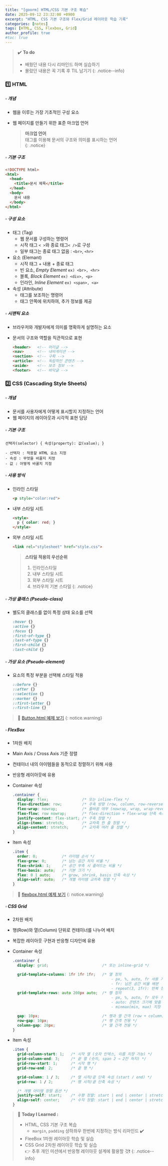 ```yaml
---
title: "[goorm] HTML/CSS 기본 구조 복습"
date: 2025-09-12 23:32:00 +0900
excerpt: "HTML, CSS 기본 구조와 Flex/Grid 레이아웃 학습 기록"
categories: [notes]
tags: [HTML, CSS, Flexbox, Grid]
author_profile: true
#toc: true
---
```


> ✔️ **To do**
> - 배웠던 내용 다시 리마인드 하며 실습하기  
> - 몰랐던 내용은 꼭 기록 후 TIL 남기기
{: .notice--info}

### 1️⃣ HTML
##### ▫️ 개념
  - 웹을 이루는 가장 기초적인 구성 요소
  - 웹 페이지를 만들기 위한 표준 마크업 언어  

    > **마크업 언어**  
    > 태그를 이용해 문서의 구조와 의미를 표시하는 언어  
    {: .notice}

##### ▫️ 기본 구조

  ```html
  <!DOCTYPE html>
  <html>
    <head>
      <title>문서 제목</title>
    </head>
    <body>
      문서 내용
    </body>
  </html>
  ```

##### ▫️ 구성 요소
  - 태그 (Tag)
      - 웹 문서를 구성하는 명령어
      - 시작 태그 `< >`와 종료 태그`< />`로 구성
      - 일부 태그는 종료 태그 없음 :  `<br>`, `<hr>`
  - 요소 (Elemant)
      - 시작 태그 + 내용 + 종료 태그
      - 빈 요소, *Empty Element*   `ex) <br>, <hr>`
      - 블록, *Block Element*          `ex) <div>, <p>`
      - 인라인, *Inline Element*      `ex) <span>, <a>`
  - 속성 (Attribute)
      - 태그를 보조하는 명령어
      - 태그 안쪽에 위치하여, 추가 정보를 제공

##### ▫️ 시맨틱 요소
  - 브라우저와 개발자에게 의미를 명확하게 설명하는 요소
  - 문서의 구조와 역할을 직관적으로 표현

    ```html
    <header>   <!-- 머리글 -->
    <nav>      <!-- 내비게이션 -->
    <section>  <!-- 구획 -->
    <article>  <!-- 독립적인 콘텐츠 -->
    <aside>    <!-- 보조 정보 -->
    <footer>   <!-- 바닥글 -->
    ```

### 2️⃣ CSS (Cascading Style Sheets)
##### ▫️ 개념
  - 문서를 사용자에게 어떻게 표시할지 지정하는 언어
  - 웹 페이지의 레이아웃과 시각적 표현 담당

##### ▫️ 기본 구조
 `선택자(selector) { 속성(property): 값(value); }`
    
    - 선택자 : 적용할 HTML 요소 지정
    - 속성 : 무엇을 바꿀지 지정
    - 값 : 어떻게 바꿀지 지정

##### ▫️ 사용 방식
  - 인라인 스타일
        
    ```html
    <p style="color:red">
    ```
        
  - 내부 스타일 시트
    
    ```html
    <style>
      p { color: red; }
    </style>
    ```
        
  - 외부 스타일 시트
    
    ```html
    <link rel="stylesheet" href="style.css">
    ```

      > **스타일 적용의 우선순위**  
      > 1. 인라인스타일
      > 2. 내부 스타일 시트
      > 3. 외부 스타일 시트
      > 4. 브라우저 기본 스타일
      {: .notice}

##### ▫️ 가상 클래스 (Pseudo-class)
  - 별도의 클래스를 없이 특정 상태 요소를 선택
    
    ```css
    :hover {}
    :active {}
    :focus {}
    :first-of-type {}
    :last-of-type {}
    :first-child {}
    :last-child {}
    ```

##### ▫️ 가상 요소 (Pseudo-element)
  - 요소의 특정 부분을 선택해 스타일 적용
    
    ```css
    ::before {}
    ::after {}
    ::selection {}
    ::marker {}
    ::first-letter {}
    ::first-line {}
    ```

> 🔗 [Button.html 예제 보기](https://github.com/heily-tech/deepdive-fs-labs/blob/main/html%3Acss/03_button.html)
{: notice.warning}

##### ▫️ FlexBox
  - 1차원 배치
  - Main Axis / Cross Axis 기준 정렬
  - 컨테이너 내의 아이템들을 동적으로 정렬하기 위해 사용
  - 반응형 레이아웃에 유용
  - Container 속성
      
      ```css
      .container {
        display: flex;               /* 또는 inline-flex */
        flex-direction: row;         /* 주축 방향 (row, column, row-reverse, column-reverse) */
        flex-wrap: nowrap;           /* 줄바꿈 여부 (nowrap, wrap, wrap-reverse) */
        flex-flow: row nowrap;       /* flex-direction + flex-wrap 단축 속성 */
        justify-content: flex-start; /* 주축 정렬 */
        align-items: stretch;        /* 교차축 한 줄 정렬 */
        align-content: stretch;      /* 교차축 여러 줄 정렬 */
      }
      ```
      
  - Item 속성
      
      ```css
      .item {
        order: 0;           /* 아이템 순서 */
        flex-grow: 0;       /* 남는 공간 차지 비율 */
        flex-shrink: 1;     /* 공간 부족 시 줄어드는 비율 */
        flex-basis: auto;   /* 기본 크기 */
        flex: 0 1 auto;     /* grow, shrink, basis 단축 속성 */
        align-self: auto;   /* 개별 아이템 교차축 정렬 */
      }
      ```

> 🔗 [flexbox.html 예제 보기](https://github.com/heily-tech/deepdive-fs-labs/blob/main/html%3Acss/03_flexbox.html)
{: notice.warning}

##### ▫️ CSS Grid
  - 2차원 배치
  - 행(Row)와 열(Column) 단위로 컨테이너를 나누어 배치
  - 복잡한 레이아웃 구현과 반응형 디자인에 유용
  - Container 속성
      
      ```css
      .container {
        display: grid;                        /* 또는 inline-grid */
      
        grid-template-columns: 1fr 1fr 1fr;   /* 열 정의 
                                                  - px, %, auto, fr 사용 가능
                                                  - fr: 남은 공간 비율 배분
                                                  - repeat(3, 1fr): 반복 정의 */
        grid-template-rows: auto 200px auto;  /* 행 정의
                                                  - px, %, auto, fr 모두 가능 
                                                  - auto: 콘텐츠 크기에 맞춤 
                                                  - minmax(min, max) 지정 가능 */
      
        gap: 10px;                            /* 행과 열 간격 (row + column) */
        row-gap: 10px;                        /* 행 간격 전용 */
        column-gap: 20px;                     /* 열 간격 전용 */
      }
      ```
      
  - Item 속성
      
      ```css
      .item {
        grid-column-start: 1;   /* 시작 열 (숫자 인덱스, 이름 지정 가능) */
        grid-column-end: 3;     /* 끝 열 (숫자, span 2 → 2칸 차지) */
        grid-row-start: 1;      /* 시작 행 */
        grid-row-end: 2;        /* 끝 행 */
      
        grid-column: 1 / 3;     /* 열 시작/끝 단축 속성 (start / end) */
        grid-row: 1 / 2;        /* 행 시작/끝 단축 속성 */
      
        /* 개별 아이템 정렬 옵션 */
        justify-self: start;    /* 수평 정렬: start | end | center | stretch */
        align-self: center;     /* 수직 정렬: start | end | center | stretch */
      }
      ```


> 📘 **Today I Learned :**
> - HTML, CSS 기본 구조 복습
>   - `margin`, `padding` 상하좌우 한번에 지정하는 방식 리마인드 ✔️
> - FleeBox 1차원 레이아웃 학습 및 실습
> - CSS Grid 2차원 레이아웃 학습 및 실습 <br>
>    👉 추후 개인 미션에서 반응형 레이아웃 설계에 활용할 것❗
{: .notice--info}
